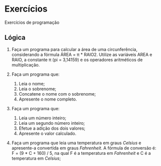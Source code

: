# Exercícios
Exercícios de programação

## Lógica

1. Faça um programa para calcular a área de uma circunferência, considerando a fórmula ÁREA = π * RAIO2. Utilize as variáveis AREA e RAIO, a constante π (pi = 3,14159) e os operadores aritméticos de multiplicação.

2. Faça um programa que:
    1. Leia o nome;
    2. Leia o sobrenome;
    3. Concatene o nome com o sobrenome;
    4. Apresente o nome completo.

3. Faça um programa que:
    1. Leia um número inteiro;
    2. Leia um segundo número inteiro;
    3. Efetue a adição dos dois valores;
    4. Apresente o valor calculado.

4. Faça um programa que leia uma temperatura em graus _Celsius_ e apresente-a
convertida em graus _Fahrenheit_. A fórmula de conversão é: F = (9 * C + 160) / 5, na qual F é a temperatura em _Fahrenheit_ e C é a temperatura em _Celsius_;
